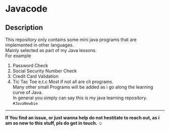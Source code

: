 # Javacode
## Description
This repository only contains some mini java programs that are implemented in other languages.  
Mainly selected as part of my Java lessons.    
For example
1. Password Check
2. Social Security Number Check
3. Credit Card Validation
4. Tic Tac Toe e.t.c 
Most if not all are cli programs.  
Many other small Programs will be added as i go along the learning curve of Java.  
In general you simply can say this is my java learning repository.
 `#JavaNewbie`  
 
 ---
 
**If You find an issue, or just wanna help do not hestitate to reach out, as i am so new to this stuff, pls do get in touch. :relaxed:**
